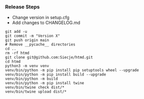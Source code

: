 ### Release Steps

- Change version in setup.cfg
- Add changes to CHANGELOG.md

```shell
git add -u
git commit -m "Version X"
git push origin main
# Remove __pycache__ directories
cd ..
rm -rf htmd
git clone git@github.com:Siecje/htmd.git
cd htmd
python3 -m venv venv
venv/bin/python -m pip install pip setuptools wheel --upgrade
venv/bin/python -m pip install build --upgrade
venv/bin/python -m build
venv/bin/python -m pip install twine
venv/bin/twine check dist/*
venv/bin/twine upload dist/*
```
